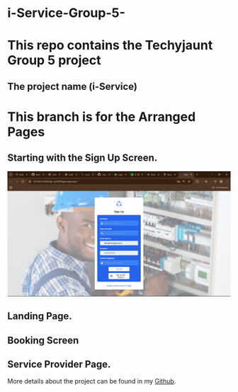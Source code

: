 # i-Service-Group-5-

# This repo contains the Techyjaunt Group 5 project
## The project name (i-Service) 

# This branch is for the Arranged Pages 

## Starting with the Sign Up Screen.
![Sign-up Page Screenshot](/Images/Screenshot%20(142).png)


## Landing Page.


## Booking Screen


## Service Provider Page.


More details about the project can be found in my [Github](https://github.com/Hnn3y).